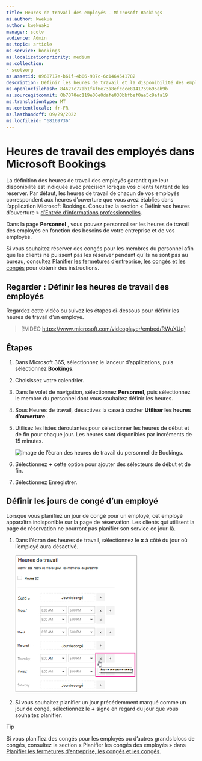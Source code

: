 ```yaml
---
title: Heures de travail des employés - Microsoft Bookings
ms.author: kwekua
author: kwekuako
manager: scotv
audience: Admin
ms.topic: article
ms.service: bookings
ms.localizationpriority: medium
ms.collection:
- scotvorg
ms.assetid: 0968717e-b61f-4b06-987c-6c1464541782
description: Définir les heures de travail et la disponibilité des employés dans Microsoft Bookings.
ms.openlocfilehash: 84627c77ab1f4f6e73a8efccce8141759695ab9b
ms.sourcegitcommit: 0b7070ec119e00e0dafe030bbfbef0ae5c9afa19
ms.translationtype: MT
ms.contentlocale: fr-FR
ms.lasthandoff: 09/29/2022
ms.locfileid: "68169736"
---
```

# <a name="employee-working-hours-in-microsoft-bookings"></a>Heures de travail des employés dans Microsoft Bookings

La définition des heures de travail des employés garantit que leur disponibilité est indiquée avec précision lorsque vos clients tentent de les réserver. Par défaut, les heures de travail de chacun de vos employés correspondent aux heures d’ouverture que vous avez établies dans l’application Microsoft Bookings. Consultez la section « Définir vos heures d’ouverture » [d’Entrée d’informations professionnelles](enter-business-information.md).

Dans la page **Personnel** , vous pouvez personnaliser les heures de travail des employés en fonction des besoins de votre entreprise et de vos employés.

Si vous souhaitez réserver des congés pour les membres du personnel afin que les clients ne puissent pas les réserver pendant qu’ils ne sont pas au bureau, consultez [Planifier les fermetures d’entreprise, les congés et les congés](schedule-closures-time-off-vacation.md) pour obtenir des instructions.

## <a name="watch-set-employee-working-hours"></a>Regarder : Définir les heures de travail des employés

Regardez cette vidéo ou suivez les étapes ci-dessous pour définir les heures de travail d’un employé.

> [!VIDEO https://www.microsoft.com/videoplayer/embed/RWuXUq]

## <a name="steps"></a>Étapes

1. Dans Microsoft 365, sélectionnez le lanceur d’applications, puis sélectionnez **Bookings**.

1. Choisissez votre calendrier.

1. Dans le volet de navigation, sélectionnez **Personnel**, puis sélectionnez le membre du personnel dont vous souhaitez définir les heures.

1. Sous Heures de travail, désactivez la case à cocher **Utiliser les heures d’ouverture** .

1. Utilisez les listes déroulantes pour sélectionner les heures de début et de fin pour chaque jour. Les heures sont disponibles par incréments de 15 minutes.

   ![Image de l’écran des heures de travail du personnel de Bookings.](../media/bookings-staff-hours.png)

1. Sélectionnez **+** cette option pour ajouter des sélecteurs de début et de fin.

1. Sélectionnez Enregistrer.

## <a name="set-an-employees-days-off"></a>Définir les jours de congé d’un employé

Lorsque vous planifiez un jour de congé pour un employé, cet employé apparaîtra indisponible sur la page de réservation. Les clients qui utilisent la page de réservation ne pourront pas planifier son service ce jour-là.

1. Dans l’écran des heures de travail, sélectionnez le **x** à côté du jour où l’employé aura désactivé.

   ![Image de l’écran des heures de travail du personnel de Bookings avec le bouton pointant sur x.](../media/bookings-staff-time-off.png)

1. Si vous souhaitez planifier un jour précédemment marqué comme un jour de congé, sélectionnez le **+** signe en regard du jour que vous souhaitez planifier.

> [!TIP]
> Si vous planifiez des congés pour les employés ou d’autres grands blocs de congés, consultez la section « Planifier les congés des employés » dans [Planifier les fermetures d’entreprise, les congés et les congés](schedule-closures-time-off-vacation.md#schedule-employee-time-off).
